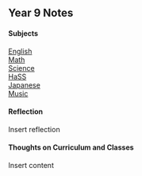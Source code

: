 <head>
  <title>Year 9 Notes</title>
</head>
<body>
  <h2>Year 9 Notes</h2>
  <h4>Subjects</h4>
  <p><a href="https://shan-mei.github.io/shanmeis-notes/notes/year-9/english.html"><span class="button">English</span></a><br><a href="https://shan-mei.github.io/shanmeis-notes/notes/year-9/math.html"><span class="button">Math</span></a><br><a href="https://shan-mei.github.io/shanmeis-notes/notes/year-9/science.html"><span class="button">Science</span></a><br><a href="https://shan-mei.github.io/shanmeis-notes/notes/year-9/hass.html"><span class="button">HaSS</span></a><br><a href="https://shan-mei.github.io/shanmeis-notes/notes/year-9/japanese.html"><span class="button">Japanese</span></a><br><a href="https://shan-mei.github.io/shanmeis-notes/notes/year-9/music.html">Music</a></p>
  <h4>Reflection</h4>
  <p>Insert reflection</p>
  <h4>Thoughts on Curriculum and Classes</h4>
  <p>Insert content</p>
</body>
